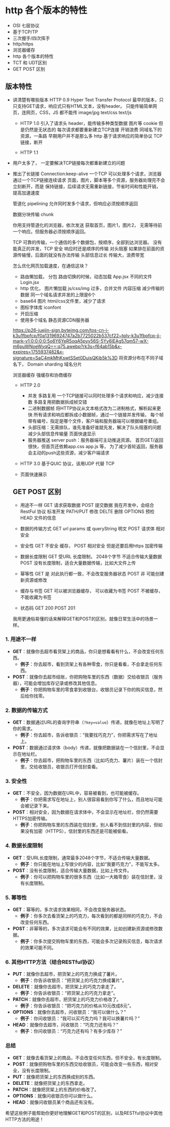 # http 各个版本的特性

- OSI 七层协议
- 基于TCP/TP
- 三次握手/四次挥手
- http/https
- 浏览器缓存
- http 各个版本的特性
- TCT 和 UDT区别        
- GET POST 区别

## 版本特性
- 讲清楚有哪些版本 
   HTTP 0.9 
   Hyper Text Transfer Protocol
   最早的版本，只只支持GET请求，响应式只有HTML文本，没有header。
   只能传输简单网页，连网页，CSS，JS 都不能传
   image/jpg  text/css text/js 

  - HTTP 1.0
   引入了请求头 header，能传输多种类型数据 
   图片等
   cookie 但是仍然是无状态的
   每次请求都要重新建立TCP连接
         开销浪费 同域名下的资源，一条路
         早期用户并不是那么多
         http 基于请求响应的简单协议 TCP链接，断开


  - HTTP 1.1 

- 用户太多了， 一定要解决TCP链接每次都重新建立的问题
- 推出了长链接
    Connection:keep-alive
    一个TCP 可以处理多个请求，浏览器通过一个TCP链接连续请求
    页面，图片，脚本等多个资源，服务器处理完不会立刻断开，而是
    保持链接，后续请求无需重新链接，节省时间和性能开销，
    提高加速速度

    管道化 pipelining
    允许同时发多个请求，但响应必须按顺序返回

    数据分块传输 chunk 

    你用支持管道化的浏览器，依次发送 获取首页，图片1，图片2， 
    无需等待前一个响应。但服务器必须按顺序返回。

    TCP 可靠的传输，一个通信的多个数据包，按顺序，全部到达浏览器。
    没有能真正的并发，TCP 安全 响应时还是顺序的传输
    对头阻塞 如果排在前面的资源传输慢，后面的就没有办法传输
    头部信息过长 传输大，浪费带宽

    怎么优化网页加载速度，在通信这块？  

    - 路由懒加载， 分包
    路由切换的时候，动态加载 
    App.jsx 不同的文件 
    Login.jsx
    - http 优化， 图片懒加载
        js/css/img 过多，合并文件  内容压缩 减少传输的数据
        同一个域名请求并发的上限是6个 
    - base64 图片 html/css文件里，减少了请求 
    - 图标字体库 iconfont
    - 开启压缩
    - 使用多个域名 静态资源CDN服务器 

   https://p26-juejin-sign.byteimg.com/tos-cn-i-k3u1fbpfcp/f0a13196924747a2b7725022b537cf22~tplv-k3u1fbpfcp-jj-mark-v1:0:0:0:0:5o6Y6YeR5oqA5pyv56S-5Yy6IEAg57qm57-wX-m6puWNoeWyqQ==:q75.awebp?rk3s=f64ab15b&x-expires=1755937482&x-signature=SaC4mkMhKswtSSet0DuisQKib5k%3D
    将资源分布在不同子域名下， Domain sharding 域名分片 

    浏览器缓存 强缓存和协商缓存

  - HTTP 2.0
       - 并发 多路复用 
         一个TCP链接可以同时处理多个请求和响应，减少连接数
         多路复用把数据拆成帧交错
       - 二进制数据帧  将HTTP协议从文本格式改为二进制格式，解析起来更快 
           所有请求和响应都拆成小数据帧，通过一个链接并发传输，
           每个帧带有编号，指定是哪个文件，客户端和服务器端可以根据编号重组。
       - 头部压缩：无需排队，谁先准备好谁就先发，解决了队头阻塞的问题
              减少头部信息传输量    页面快速显示 
       - 服务器推送 server push：服务器端可主动推送资源。
       首页GET/返回很快，但首页还依赖app.css app.js 等，
       为了减少首轮返回，服务器会主动的push这些资源，减少客户端请求

  - HTTP 3.0
        基于QUIC 协议，该用UDP 代替 TCP
          
  - 页面快速展示 

  ## GET POST 区别
  - 用途不一样
     GET 请求获取数据
     POST 提交数据
     我在开发中，会结合RestFul 协议 标准开发
     PATH/PUT 修改 DELTE 删除
     OPTIONS 预检 HEAD 文件的信息

  - 数据的传输方式
     GET url params 或 queryString 明文
     POST 请求体 相对安全

  - 安全性
     GET 不安全 缓存，
     POST 相对安全 但是还要启用https 加密传输

  - 数据长度限制
      GET 受URL 长度限制， 2048个字节 不适合传输大量数据
      POST 没有长度限制，适合大量数据传输，比如大文件上传

  - 幂等性
     GET 是 对此执行都一致，不会改变服务器状态
     POST 非 可能创建新资源或修改

  - 缓存与书签
     GET 可以被浏览器缓存， 可以收藏为书签
     POST 不被缓存， 不能收藏为书签   

  - 状态码
    GET 200
    POST 201

   
   我用更通俗易懂的话来解释GET和POST的区别，就像日常生活中的场景一样。

### 1. **用途不一样**
- **GET**：就像你去超市看货架上的商品，你只是想看看有什么，不会改变任何东西。
  - **例子**：你去超市，看到货架上有各种零食，你只是看看，不会拿走任何东西。
- **POST**：就像你去超市结账，你把购物车里的东西（数据）交给收银员（服务器），可能会增加库存记录或修改其他信息。
  - **例子**：你把购物车里的零食拿到收银台，收银员记录下你的购买信息，然后给你找零。

### 2. **数据的传输方式**
- **GET**：数据通过URL的查询字符串（`?key=value`）传递，就像在地址上写明了你的需求。
  - **例子**：你去超市，告诉收银员：“我要找巧克力”，你把需求写在了地址上。
- **POST**：数据通过请求体（body）传递，就像把数据装在一个信封里，不会显示在地址栏。
  - **例子**：你去超市，把购物车里的东西（比如巧克力、薯片）装在一个信封里，交给收银员，收银员打开信封查看。

### 3. **安全性**
- **GET**：不安全，因为数据在URL中，容易被看到，也可能被缓存。
  - **例子**：你把需求写在地址上，别人很容易看到你写了什么，而且地址可能会被记录下来。
- **POST**：相对安全，因为数据在请求体中，不会显示在地址栏，但仍然需要HTTPS加密传输。
  - **例子**：你把购物车里的东西装在信封里，别人看不到信封里的内容，但如果没有加密（HTTPS），信封里的东西还是可能被偷看。

### 4. **数据长度限制**
- **GET**：受URL长度限制，通常最多2048个字节，不适合传输大量数据。
  - **例子**：你只能在地址上写很少的内容，比如“我要巧克力”，不能写太多。
- **POST**：没有长度限制，适合传输大量数据，比如上传文件。
  - **例子**：你可以把购物车里的很多东西（比如一大箱零食）装在信封里，没有长度限制。

### 5. **幂等性**
- **GET**：幂等的，多次请求效果相同，不会改变服务器状态。
  - **例子**：你多次去看货架上的巧克力，每次看到的都是同样的巧克力，不会改变任何东西。
- **POST**：非幂等的，多次请求可能会有不同的效果，比如创建新资源或修改数据。
  - **例子**：你多次提交购物车里的东西，可能会多次记录购买信息，每次请求的效果可能不同。

### 6. **其他HTTP方法（结合RESTful协议）**
- **PUT**：就像你去超市，把货架上的巧克力换成了薯片。
  - **例子**：你告诉收银员：“把货架上的巧克力换成薯片”。
- **DELETE**：就像你去超市，把货架上的巧克力拿走了。
  - **例子**：你告诉收银员：“把货架上的巧克力拿走”。
- **PATCH**：就像你去超市，把货架上的巧克力价格改了。
  - **例子**：你告诉收银员：“把巧克力的价格从10元改成8元”。
- **OPTIONS**：就像你去超市，问收银员：“我可以做什么？”
  - **例子**：你问收银员：“我可以买巧克力吗？我可以换薯片吗？”
- **HEAD**：就像你去超市，问收银员：“巧克力还有吗？”
  - **例子**：你问收银员：“巧克力还有吗？有多少库存？”

### 总结
- **GET**：就像去看货架上的商品，不会改变任何东西，但不安全，有长度限制。
- **POST**：就像把购物车里的东西交给收银员，可能会改变一些东西，相对安全，没有长度限制。
- **PUT**：就像把货架上的东西换成别的东西。
- **DELETE**：就像把货架上的东西拿走。
- **PATCH**：就像把货架上的东西的价格改了。
- **OPTIONS**：就像问收银员你可以做什么。
- **HEAD**：就像问收银员某个商品还有没有。

希望这些例子能帮助你更好地理解GET和POST的区别，以及RESTful协议中其他HTTP方法的用途！




 


